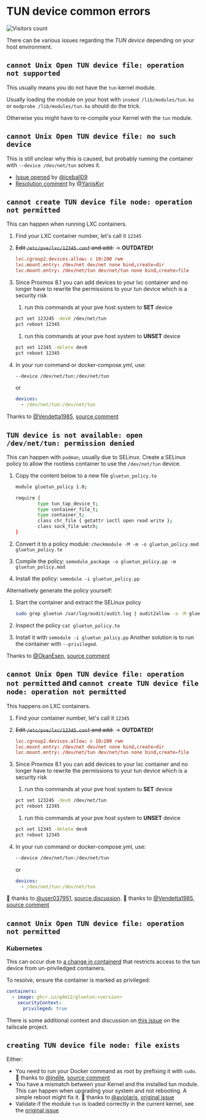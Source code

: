# TUN device common errors

![Visitors count](https://visitor-badge.laobi.icu/badge?page_id=gluetun.setup.tun)

There can be various issues regarding the *TUN device* depending on your host environment.

## `cannot Unix Open TUN device file: operation not supported`

This usually means you do not have the `tun` kernel module.

Usually loading the module on your host with `insmod /lib/modules/tun.ko` or `modprobe /lib/modules/tun.ko` should do the trick.

Otherwise you might have to re-compile your Kernel with the `tun` module.

## `cannot Unix Open TUN device file: no such device`

This is still unclear why this is caused, but probably running the container with `--device /dev/net/tun` solves it.

- [Issue opened](https://github.com/qdm12/gluetun/issues/700) by [@iceball09](https://github.com/iceball09)
- [Resolution comment](https://github.com/qdm12/gluetun/issues/700#issuecomment-1041221287) by [@YanisKyr](https://github.com/YanisKyr)

## `cannot create TUN device file node: operation not permitted`

This can happen when running LXC containers.

1. Find your LXC container number, let's call it `12345`
1. ~~Edit `/etc/pve/lxc/12345.conf` and add:~~ -> **OUTDATED!**

    ```conf
    lxc.cgroup2.devices.allow: c 10:200 rwm
    lxc.mount.entry: /dev/net dev/net none bind,create=dir
    lxc.mount.entry: /dev/net/tun dev/net/tun none bind,create=file
    ```

1. Since Proxmox 8.1 you can add devices to your lxc container and no longer have to rewrite the permissions to your tun device which is a security risk
    1. run this commands at your pve host system to **SET** device

      ```sh
      pct set 123245 -dev0 /dev/net/tun
      pct reboot 12345
      ```

    1. run this commands at your pve host system to **UNSET** device

      ```sh
      pct set 12345 -delete dev0
      pct reboot 12345
      ````

1. In your run command or docker-compose.yml, use:

    ```sh
    --device /dev/net/tun:/dev/net/tun
    ```

    or

    ```yml
    devices:
      - /dev/net/tun:/dev/net/tun
    ```

Thanks to [@Vendetta1985](https://github.com/Vendetta1985), [source comment](https://github.com/qdm12/gluetun/issues/700#issuecomment-1039595490)

## `TUN device is not available: open /dev/net/tun: permission denied`

This can happen with `podman`, usually due to SELinux. Create a SELinux policy to allow the rootless container to use the `/dev/net/tun` device.    

1. Copy the content below to a new file `gluetun_policy.te`

    ```bash
    module gluetun_policy 1.0;
    
    require {
            type tun_tap_device_t;
            type container_file_t;
            type container_t;
            class chr_file { getattr ioctl open read write };
            class sock_file watch;
    }
    ```

1. Convert it to a policy module: `checkmodule -M -m -o gluetun_policy.mod gluetun_policy.te`
1. Compile the policy: `semodule_package -o gluetun_policy.pp -m gluetun_policy.mod`
1. Install the policy: `semodule -i gluetun_policy.pp`

Alternatively generate the policy yourself:

1. Start the container and extract the SELinux policy

    ```sh
    sudo grep gluetun /var/log/audit/audit.log | audit2allow -a -M gluetun_policy
    ```

1. Inspect the policy `cat gluetun_policy.te`
1. Install it with `semodule -i gluetun_policy.pp`
Another solution is to run the container with `--privileged`.

Thanks to [@OkanEsen](https://github.com/OkanEsen), [source comment](https://github.com/qdm12/gluetun/issues/700#issuecomment-1046259375)

## `cannot Unix Open TUN device file: operation not permitted` and `cannot create TUN device file node: operation not permitted`

This happens on LXC containers.

1. Find your container number, let's call it `12345`
1. ~~Edit `/etc/pve/lxc/12345.conf` and add:~~ -> **OUTDATED!**

    ```conf
    lxc.cgroup2.devices.allow: c 10:200 rwm
    lxc.mount.entry: /dev/net dev/net none bind,create=dir
    lxc.mount.entry: /dev/net/tun dev/net/tun none bind,create=file
    ```

1. Since Proxmox 8.1 you can add devices to your lxc container and no longer have to rewrite the permissions to your tun device which is a security risk
    1. run this commands at your pve host system tu **SET** device

      ```sh
      pct set 123245 -dev0 /dev/net/tun
      pct reboot 12345
      ```

    1. run this commands at your pve host system to **UNSET** device

      ```sh
      pct set 12345 -delete dev0
      pct reboot 12345
      ````

1. In your run command or docker-compose.yml, use:

    ```sh
    --device /dev/net/tun:/dev/net/tun
    ```

    or

    ```yml
    devices:
      - /dev/net/tun:/dev/net/tun
    ```

🙏 thanks to [@user037951](https://github.com/user037951), [source discussion](https://github.com/qdm12/gluetun/discussions/637#discussioncomment-2120340).
🙏 thanks to [@Vendetta1985](https://github.com/Vendetta1985), [source comment](https://github.com/qdm12/gluetun/issues/700#issuecomment-1039595490)

## `cannot Unix Open TUN device file: operation not permitted`

### Kubernetes

This can occur due to [a change in containerd](https://github.com/opencontainers/runc/pull/3468) that restricts access to the tun device from un-priviledged containers.

To resolve, ensure the container is marked as privileged:

  ```yaml
  containers:
    - image: ghcr.io/qdm12/gluetun:<version>
      securityContext:
        privileged: true
  ```

There is some additional context and discussion on [this issue](https://github.com/tailscale/tailscale/issues/10814) on the tailscale project.

## `creating TUN device file node: file exists`

Either:

- You need to run your Docker command as root by prefixing it with `sudo`. 🙏 thanks to [@jnelle](https://github.com/jnelle), [source comment](https://github.com/qdm12/gluetun/issues/884#issuecomment-1064918519)
- You have a mismatch between your Kernel and the installed tun module. This can happen when upgrading your system and not rebooting. A simple reboot might fix it. 🙏 thanks to [@aviolaris](https://github.com/aviolaris), [original issue](https://github.com/qdm12/gluetun/issues/1537)
- Validate if the module `tun` is loaded correctly in the current kernel, see the [original issue](https://github.com/qdm12/gluetun-wiki/issues/55)
